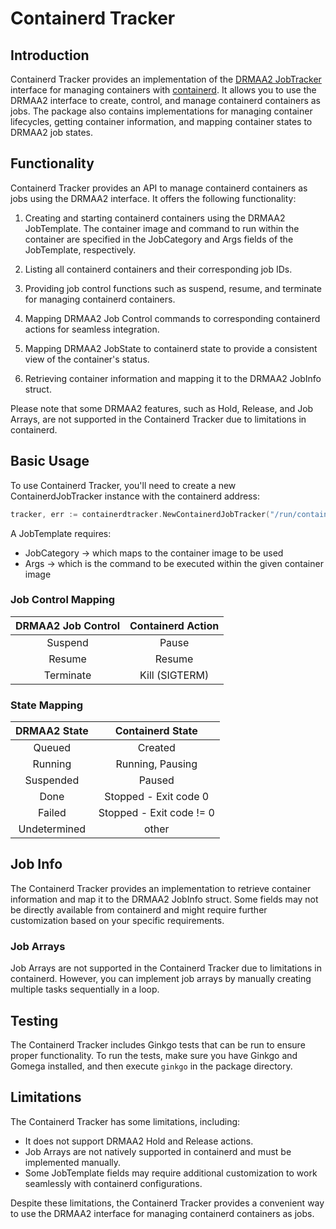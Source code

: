 # Containerd Tracker

## Introduction

Containerd Tracker provides an implementation of the [DRMAA2 JobTracker](https://github.com/dgruber/drmaa2interface) interface for managing containers with [containerd](https://containerd.io/). It allows you to use the DRMAA2 interface to create, control, and manage containerd containers as jobs. The package also contains implementations for managing container lifecycles, getting container information, and mapping container states to DRMAA2 job states.

## Functionality

Containerd Tracker provides an API to manage containerd containers as jobs using the DRMAA2 interface. It offers the following functionality:

1. Creating and starting containerd containers using the DRMAA2 JobTemplate. The container image and command to run within the container are specified in the JobCategory and Args fields of the JobTemplate, respectively.

2. Listing all containerd containers and their corresponding job IDs.

3. Providing job control functions such as suspend, resume, and terminate for managing containerd containers.

4. Mapping DRMAA2 Job Control commands to corresponding containerd actions for seamless integration.

5. Mapping DRMAA2 JobState to containerd state to provide a consistent view of the container's status.

6. Retrieving container information and mapping it to the DRMAA2 JobInfo struct.

Please note that some DRMAA2 features, such as Hold, Release, and Job Arrays, are not supported in the Containerd Tracker due to limitations in containerd.

## Basic Usage

To use Containerd Tracker, you'll need to create a new ContainerdJobTracker instance with the containerd address:

```go
tracker, err := containerdtracker.NewContainerdJobTracker("/run/containerd/containerd.sock")
```

A JobTemplate requires:

* JobCategory -> which maps to the container image to be used
* Args -> which is the command to be executed within the given container image

### Job Control Mapping

| DRMAA2 Job Control | Containerd Action |
|:------------------:|:-----------------:|
| Suspend            | Pause             |
| Resume             | Resume            |
| Terminate          | Kill (SIGTERM)    |

### State Mapping

| DRMAA2 State        | Containerd State  |
|:-------------------:|:-----------------:|
| Queued              | Created               |
| Running             | Running, Pausing      |
| Suspended           | Paused                |
| Done                | Stopped - Exit code 0 |
| Failed              | Stopped - Exit code != 0 |
| Undetermined        | other                 |

## Job Info

The Containerd Tracker provides an implementation to retrieve container information and map it to the DRMAA2 JobInfo struct. Some fields may not be directly available from containerd and might require further customization based on your specific requirements.

### Job Arrays

Job Arrays are not supported in the Containerd Tracker due to limitations in containerd. However, you can implement job arrays by manually creating multiple tasks sequentially in a loop.

## Testing

The Containerd Tracker includes Ginkgo tests that can be run to ensure proper functionality. To run the tests, make sure you have Ginkgo and Gomega installed, and then execute `ginkgo` in the package directory.

## Limitations

The Containerd Tracker has some limitations, including:

* It does not support DRMAA2 Hold and Release actions.
* Job Arrays are not natively supported in containerd and must be implemented manually.
* Some JobTemplate fields may require additional customization to work seamlessly with containerd configurations.

Despite these limitations, the Containerd Tracker provides a convenient way to use the DRMAA2 interface for managing containerd containers as jobs.